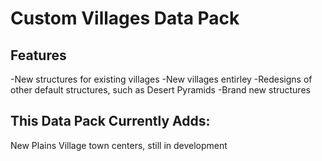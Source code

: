# Custom Villages Data Pack

## Features

-New structures for existing villages
-New villages entirley
-Redesigns of other default structures, such as Desert Pyramids
-Brand new structures

## This Data Pack Currently Adds:

New Plains Village town centers, still in development
